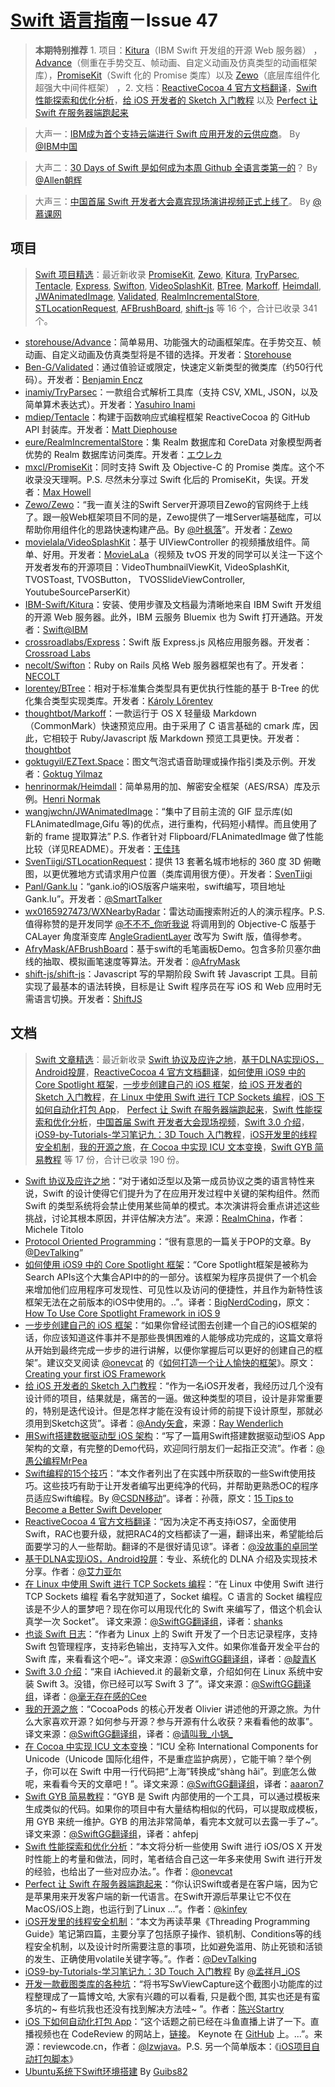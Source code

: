 [Swift 语言指南](https://github.com/ipader/SwiftGuide)－Issue 47
===
> **本期特别推荐** 1. 项目：[Kitura](https://github.com/IBM-Swift/Kitura)（IBM Swift 开发组的开源 Web 服务器）
，[Advance](https://github.com/storehouse/Advance)（侧重在手势交互、帧动画、自定义动画及仿真类型的动画框架库），[PromiseKit](https://github.com/mxcl/PromiseKit)（Swift 化的 Promise 类库）以及 [Zewo](https://github.com/Zewo/Zewo)（底层库组件化超强大中间件框架）
，2. 文档：[ReactiveCocoa 4 官方文档翻译](http://www.jianshu.com/p/fccba7be1ca1)，[Swift 性能探索和优化分析](https://onevcat.com/2016/02/swift-performance/)，[给 iOS 开发者的 Sketch 入门教程](http://ios.jobbole.com/83865/) 以及 [Perfect 让 Swift 在服务器端跑起来](http://blog.csdn.net/u014388424/article/category/6092861)

> 大声一：[IBM成为首个支持云端进行 Swift 应用开发的云供应商](http://t.cn/RGj1WYr)。 By [@IBM中国](http://weibo.com/u/1937649537)

> 大声二：[30 Days of Swift 是如何成为本周 Github 全语言类第一的](http://weibo.com/ttarticle/p/show?id=2309403945025816947755)？ By [@Allen朝辉](http://weibo.com/wangchaohui)

> 大声三：[中国首届 Swift 开发者大会嘉宾现场演讲视频正式上线了](http://www.imooc.com/learn/600)。 By [@慕课网](http://weibo.com/mukewang)


## 项目
> [Swift 项目精选](https://github.com/ipader/SwiftGuide/blob/master/Featured.md)：最近新收录 [PromiseKit](https://github.com/mxcl/PromiseKit), [Zewo](https://github.com/Zewo/Zewo), [Kitura](https://github.com/IBM-Swift/Kitura), [TryParsec](https://github.com/inamiy/TryParsec), [Tentacle](https://github.com/mdiep/Tentacle), [Express](https://github.com/crossroadlabs/Express), [Swifton](https://github.com/necolt/Swifton), [VideoSplashKit](https://github.com/movielala/VideoSplashKit), [BTree](https://github.com/lorentey/BTree), [Markoff](https://github.com/thoughtbot/Markoff), [Heimdall](https://github.com/henrinormak/Heimdall), [JWAnimatedImage](https://github.com/wangjwchn/JWAnimatedImage), [Validated](https://github.com/Ben-G/Validated), [RealmIncrementalStore](https://github.com/eure/RealmIncrementalStore), [STLocationRequest](https://github.com/SvenTiigi/STLocationRequest), [AFBrushBoard](https://github.com/AfryMask/AFBrushBoard), [shift-js](https://github.com/shift-js/shift-js) 等 16 个，合计已收录 341 个。

* [storehouse/Advance](https://github.com/storehouse/Advance)：简单易用、功能强大的动画框架库。在手势交互、帧动画、自定义动画及仿真类型将是不错的选择。开发者：[Storehouse](https://github.com/storehouse)
* [Ben-G/Validated](https://github.com/Ben-G/Validated)：通过值验证或限定，快速定义新类型的微类库（约50行代码）。开发者：[Benjamin Encz](https://github.com/Ben-G)
* [inamiy/TryParsec](https://github.com/inamiy/TryParsec)：一款组合式解析工具库（支持 CSV, XML, JSON，以及简单算术表达式）。开发者：[Yasuhiro Inami](https://github.com/inamiy)
* [mdiep/Tentacle](https://github.com/mdiep/Tentacle)：构建于函数响应式编程框架 ReactiveCocoa 的 GitHub API 封装库。开发者：[Matt Diephouse](https://github.com/mdiep)
* [eure/RealmIncrementalStore](https://github.com/eure/RealmIncrementalStore)：集 Realm 数据库和 CoreData 对象模型两者优势的 Realm 数据库访问类库。开发者：[エウレカ](https://github.com/eure)
* [mxcl/PromiseKit](https://github.com/mxcl/PromiseKit)：同时支持 Swift 及 Objective-C 的 Promise 类库。这个不收录没天理啊。P.S. 尽然未分享过 Swift 化后的 PromiseKit，失误。开发者：[Max Howell](https://github.com/mxcl)
* [Zewo/Zewo](https://github.com/Zewo/Zewo)：“我一直关注的Swift Server开源项目Zewo的官网终于上线了。跟一般Web框架项目不同的是，Zewo提供了一堆Server端基础库，可以帮助你用组件化的思路快速构建产品。By [@叶枫落](http://weibo.com/yefengluo)”。开发者：[Zewo](https://github.com/Zewo)
* [movielala/VideoSplashKit](https://github.com/movielala/VideoSplashKit)：基于 UIViewController 的视频播放组件。简单、好用。开发者：[MovieLaLa](https://github.com/movielala)（视频及 tvOS 开发的同学可以关注一下这个开发者发布的开源项目：VideoThumbnailViewKit, VideoSplashKit, TVOSToast, TVOSButton， TVOSSlideViewController, YoutubeSourceParserKit）
* [IBM-Swift/Kitura](https://github.com/IBM-Swift/Kitura)：安装、使用步骤及文档最为清晰地来自 IBM Swift 开发组的开源 Web 服务器。此外，IBM 云服务 Bluemix 也为 Swift 打开通路。开发者：[Swift@IBM](https://github.com/IBM-Swift)
* [crossroadlabs/Express](https://github.com/crossroadlabs/Express)：Swift 版 Express.js 风格应用服务器。开发者：[Crossroad Labs](crossroadlabs/Express)
* [necolt/Swifton](https://github.com/necolt/Swifton)：Ruby on Rails 风格 Web 服务器框架也有了。开发者：[NECOLT](https://github.com/necolt)
* [lorentey/BTree](https://github.com/lorentey/BTree)：相对于标准集合类型具有更优执行性能的基于 B-Tree 的优化集合类型实现类库。开发者：[Károly Lőrentey](https://github.com/lorentey/)
* [thoughtbot/Markoff](https://github.com/thoughtbot/Markoff)：一款运行于 OS X 轻量级 Markdown（CommonMark）快速预览应用。由于采用了 C 语言基础的 cmark 库，因此，它相较于 Ruby/Javascript 版 Markdown 预览工具更快。开发者：[thoughtbot](https://github.com/thoughtbot)
* [goktugyil/EZText.Space](https://github.com/goktugyil/EZText.Space)：图文气泡式语音助理或操作指引类及示例。开发者：[Goktug Yilmaz](https://github.com/goktugyil)
* [henrinormak/Heimdall](https://github.com/henrinormak/Heimdall)：简单易用的加、解密安全框架（AES/RSA）库及示例。[Henri Normak](https://github.com/henrinormak)
* [wangjwchn/JWAnimatedImage](https://github.com/wangjwchn/JWAnimatedImage)：“集中了目前主流的 GIF 显示库(如 FLAnimatedImage,Gifu 等)的优点，进行重构，代码短小精悍。而且使用了新的 frame 提取算法”  P.S. 作者针对 Flipboard/FLAnimatedImage 做了性能比较（详见README）。开发者：[王佳玮](http://weibo.com/u/5228362742)
* [SvenTiigi/STLocationRequest](https://github.com/SvenTiigi/STLocationRequest)：提供 13 套著名城市地标的 360 度 3D 俯瞰图，以更优雅地方式请求用户位置（类库调用很方便）。开发者：[SvenTiigi](https://github.com/SvenTiigi)
* [Panl/Gank.lu](https://github.com/Panl/Gank.lu)：“gank.io的iOS版客户端来啦，swift编写，项目地址Gank.lu”。开发者：[@SmartTalker](http://weibo.com/smartalker)
* [wx0165927473/WXNearbyRadar](https://github.com/wx0165927473/WXNearbyRadar)：雷达动画搜索附近的人的演示程序。P.S. 值得称赞的是开发同学 [@不不不_你听我说](http://weibo.com/u/1068202327) 将调用到的 Objective-C 版基于 CALayer 角度渐变库  [AngleGradientLayer](https://github.com/paiv/AngleGradientLayer) 改写为 Swift 版，值得参考。
* [AfryMask/AFBrushBoard](https://github.com/AfryMask/AFBrushBoard)：基于swift的毛笔画板Demo。包含多阶贝塞尔曲线的抽取、模拟画笔速度等算法。开发者：[@AfryMask](http://weibo.com/u/2233947233)
* [shift-js/shift-js](https://github.com/shift-js/shift-js)：Javascript 写的早期阶段 Swift 转 Javascript 工具。目前实现了最基本的语法转换，目标是让 Swift 程序员在写 iOS 和 Web 应用时无需语言切换。开发者：[ShiftJS](https://github.com/shift-js)

## 文档
> [Swift 文章精选](https://github.com/ipader/SwiftGuide/blob/master/Featured-Articles.md)：最近新收录 [Swift 协议及应许之地](https://realm.io/cn/news/michele-titolo-swift-protocols-promised-land/)，[基于DLNA实现iOS，Android投屏](https://eliyar.biz/code/iOS/DLNA_with_iOS_Android/)，[ReactiveCocoa 4 官方文档翻译](http://www.jianshu.com/p/fccba7be1ca1)，[如何使用 iOS9 中的 Core Spotlight 框架](https://segmentfault.com/a/1190000004502546)，[一步步创建自己的 iOS 框架](http://gold.xitu.io/entry/56a5727d128fe10051612147)，[给 iOS 开发者的 Sketch 入门教程](http://ios.jobbole.com/83865/)，[在 Linux 中使用 Swift 进行 TCP Sockets 编程](http://swift.gg/2016/03/01/tcp-sockets-with-swift-on-linux/)，[iOS 下如何自动化打包 App](http://reviewcode.cn/article.html?reviewId=11)， [Perfect 让 Swift 在服务器端跑起来](http://blog.csdn.net/u014388424/article/category/6092861)，[Swift 性能探索和优化分析](https://onevcat.com/2016/02/swift-performance/)，[中国首届 Swift 开发者大会现场视频](http://www.imooc.com/learn/600)，[Swift 3.0 介绍](http://swift.gg/2016/02/25/introducing-swift-3-0/)，[iOS9-by-Tutorials-学习笔记九：3D Touch 入门教程](http://mengxiangyue.com/2016/02/23/iOS9-by-Tutorials-学习笔记九：3D-Touch/)，[iOS开发里的线程安全机制](http://geek.csdn.net/news/detail/56726)，[我的开源之旅](http://swift.gg/2016/02/24/the-opensource-experience/)，[在 Cocoa 中实现 ICU 文本变换](http://swift.gg/2016/02/23/cocoa-icu-text-transforms/)，[Swift GYB 简易教程](http://swift.gg/2016/03/04/a-short-swift-gyb-tutorial/) 等 17 份，合计已收录 190 份。

* [Swift 协议及应许之地](https://realm.io/cn/news/michele-titolo-swift-protocols-promised-land/)：“对于诸如泛型以及第一成员协议之类的语言特性来说，Swift 的设计使得它们提升为了在应用开发过程中关键的架构组件。然而Swift 的类型系统将会禁止使用某些简单的模式。本次演讲将会重点讲述这些挑战，讨论其根本原因，并评估解决方法”。来源：[RealmChina](http://weibo.com/realmchina)，作者：Michele Titolo
* [Protocol Oriented Programming](https://medium.com/swift-programming/protocol-oriented-programming-a3e192f6e8f2#.espgz0svw)：“很有意思的一篇关于POP的文章。By [@DevTalking](http://weibo.com/jacefu)”
* [如何使用 iOS9 中的 Core Spotlight 框架](https://segmentfault.com/a/1190000004502546)：“Core Spotlight框架是被称为Search APIs这个大集合API中的的一部分。该框架为程序员提供了一个机会来增加他们应用程序可发现性、可见性以及访问的便捷性，并且作为新特性该框架无法在之前版本的iOS中使用的。..”。译者：[BigNerdCoding](http://weibo.com/1314ddml)，原文：[How To Use Core Spotlight Framework in iOS 9](http://www.appcoda.com/core-spotlight-framework/)
* [一步步创建自己的 iOS 框架](http://gold.xitu.io/entry/56a5727d128fe10051612147)：“如果你曾经试图去创建一个自己的iOS框架的话，你应该知道这件事并不是那些畏惧困难的人能够成功完成的，这篇文章将从开始到最终完成一步步的进行讲解，以便你掌握后可以更好的创建自己的框架”。建议交叉阅读 [@onevcat](http://weibo.com/onevcat) 的《[如何打造一个让人愉快的框架](https://github.com/atConf/atswift-2016-resources)》。原文：[Creating your first iOS Framework](https://robots.thoughtbot.com/creating-your-first-ios-framework)
* [给 iOS 开发者的 Sketch 入门教程](http://ios.jobbole.com/83865/)：“作为一名iOS开发者，我经历过几个没有设计师的项目，结果就是，痛苦的一逼。做这种类型的项目，设计是非常重要的，特别是迭代设计。但是怎样才能在没有设计师的前提下设计原型，那就必须用到Sketch这货”。译者：[@Andy矢倉](http://weibo.com/ganmaojijie)，来源：[Ray Wenderlich](https://www.raywenderlich.com/117609/sketch-indie-developers)
* [用Swift搭建数据驱动型 iOS 架构](http://mrpeak.cn/blog/swift-dda/)：“写了一篇用Swift搭建数据驱动型iOS App架构的文章，有完整的Demo代码，欢迎同行朋友们一起指正交流”。作者：[@愚公编程MrPea](http://weibo.com/u/1993445913)
* [Swift编程的15个技巧](http://geek.csdn.net/news/detail/58593)：“本文作者列出了在实践中所获取的一些Swift使用技巧。这些技巧有助于让开发者编写出更纯净的代码，并帮助更熟悉OC的程序员适应Swift编程。By [@CSDN移动](http://weibo.com/csdnmobile)”。译者：孙薇，原文：[15 Tips to Become a Better Swift Developer ](http://savvyapps.com/blog/swift-tips-for-developers)
* [ReactiveCocoa 4 官方文档翻译](http://www.jianshu.com/p/fccba7be1ca1)：“因为决定不再支持iOS7，全面使用Swift，RAC也要升级，就把RAC4的文档都读了一遍，翻译出来，希望能给后面要学习的人一些帮助。翻译的不是很好请见谅”。译者：[@没故事的卓同学](http://weibo.com/u/1926303682)
* [基于DLNA实现iOS，Android投屏](https://eliyar.biz/code/iOS/DLNA_with_iOS_Android/)：专业、系统化的 DLNA 介绍及实现技术分享。作者：[@艾力亚尔](http://weibo.com/536445669)
* [在 Linux 中使用 Swift 进行 TCP Sockets 编程](http://swift.gg/2016/03/01/tcp-sockets-with-swift-on-linux/)：“在 Linux 中使用 Swift 进行 TCP Sockets 编程 看名字就知道了，Socket 编程。C 语言的 Socket 编程应该是不少人的噩梦吧？现在你可以用现代化的 Swift 来编写了，借这个机会认真学一次 Socket”。 译文来源：[@SwiftGG翻译组](http://weibo.com/swiftguide)，译者：[shanks](http://codebuild.me)
* [也谈 Swift 日志](http://swift.gg/2016/02/29/another-look-at-swift-logging/)：“作者为 Linux 上的 Swift 开发了一个日志记录程序，支持 Swift 包管理程序，支持彩色输出，支持写入文件。如果你准备开发全平台的 Swift 库，来看看这个吧~”。译文来源：[@SwiftGG翻译组](http://weibo.com/swiftguide)，译者：[@靛青K](http://weibo.com/DianQK)
* [Swift 3.0 介绍](http://swift.gg/2016/02/25/introducing-swift-3-0/)：“来自 iAchieved.it 的最新文章，介绍如何在 Linux 系统中安装 Swift 3。没错，你已经可以写 Swift 3 了”。译文来源：[@SwiftGG翻译组](http://weibo.com/swiftguide)，译者：[@毫无存在感的Cee](http://weibo.com/acgcee)
* [我的开源之旅](http://swift.gg/2016/02/24/the-opensource-experience/)：“CocoaPods 的核心开发者 Olivier 讲述他的开源之旅。为什么大家喜欢开源？如何参与开源？参与开源有什么收获？来看看他的故事”。译文来源：[@SwiftGG翻译组](http://weibo.com/swiftguide)，译者：[@请叫我_小锅_](http://weibo.com/swiftyper)
* [在 Cocoa 中实现 ICU 文本变换](http://swift.gg/2016/02/23/cocoa-icu-text-transforms/)：“ICU 全称 International Components for Unicode（Unicode 国际化组件，不是重症监护病房），它能干嘛？举个例子，你可以在 Swift 中用一行代码把“上海”转换成“shàng hǎi”。到底怎么做呢，来看看今天的文章吧！”。译文来源：[@SwiftGG翻译组](http://weibo.com/swiftguide)，译者：[aaaron7](http://www.jianshu.com/users/9efd08855d3a/latest_articles)
* [Swift GYB 简易教程](http://swift.gg/2016/03/04/a-short-swift-gyb-tutorial/)：“GYB 是 Swift 内部使用的一个工具，可以通过模板来生成类似的代码。如果你的项目中有大量结构相似的代码，可以提取成模板，用 GYB 来统一维护。GYB 的用法非常简单，看完本文就可以去露一手了~”。译文来源：[@SwiftGG翻译组](http://weibo.com/swiftguide)，译者：ahfepj
* [Swift 性能探索和优化分析](https://onevcat.com/2016/02/swift-performance/)：“本文将分析一些使用 Swift 进行 iOS/OS X 开发时性能上的考量和做法，同时，笔者结合自己这一年多来使用 Swift 进行开发的经验，也给出了一些对应办法。”。作者：[@onevcat](http://weibo.com/onevcat)
* [Perfect 让 Swift 在服务器端跑起来](http://blog.csdn.net/u014388424/article/category/6092861)：“你认识Swift或者是在客户端，因为它是苹果用来开发客户端的新一代语言。在Swift开源后苹果让它不仅在MacOS/iOS上跑，也运行到了Linux ...”。作者：[@kinfey](http://weibo.com/kinfey)
* [iOS开发里的线程安全机制](http://geek.csdn.net/news/detail/56726)：“本文为再读苹果《Threading Programming Guide》笔记第四篇，主要分享了包括原子操作、锁机制、Conditions等的线程安全机制，以及设计时所需要注意的事项，比如避免滥用、防止死锁和活锁的发生、正确使用volatile关键字等。”。作者：[@DevTalking](http://weibo.com/jacefu)
* [iOS9-by-Tutorials-学习笔记九：3D Touch 入门教程](http://mengxiangyue.com/2016/02/23/iOS9-by-Tutorials-学习笔记九：3D-Touch/) By [@孟祥月_iOS](http://weibo.com/u/1750643861)
* [开发一款截图类库的各种坑](http://blog.startry.com/2016/02/23/Screenshots-With-SwViewCapture/)：“将书写SwViewCapture这个截图小功能库的过程整理成了一篇博文哈, 大家有兴趣的可以看看, 只是截个图, 其实也还是有蛮多坑的~ 有些坑我也还没有找到解决方法哇~ ”。作者：[陈兴Startry](http://weibo.com/chenxingstartry)
* [iOS 下如何自动化打包 App](http://reviewcode.cn/article.html?reviewId=11)：“这个话题之前已经在斗鱼直播上讲了一下。直播视频也在 CodeReview 的网站上，[链接](http://reviewcode.cn/video.html?videoId=2)。 Keynote 在 [GitHub](https://github.com/lzwjava/DouyuKeynote) 上。...”。来源：reviewcode.cn，作者：[@lzwjava](http://weibo.com/zhiweilee)。P.S. 另一个简单版本：《[iOS项目自动打包脚本](https://github.com/hades0918/ipapy)》
* [Ubuntu系统下Swift环境搭建](http://www.bilibili.com/video/av3964608/) By [Guibs82](http://weibo.com/u/2514548137)